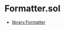 # Formatter.sol

<!-- START_INDEX -->
- [library.Formatter](./library.Formatter.md)
<!-- END_INDEX -->
